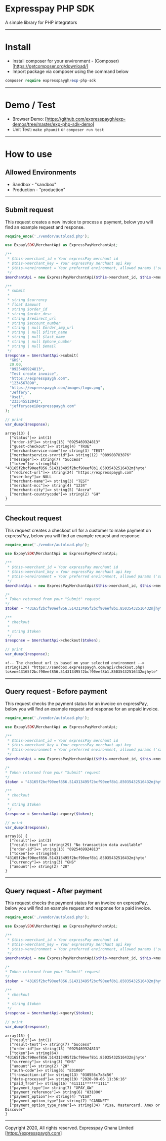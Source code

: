 # Expresspay PHP SDK

A simple library for PHP integrators

------------------

# Install

* Install composer for your environment - (Composer)[https://getcomposer.org/download/]
* Import package via composer using the command below
```php
composer require expresspaygh/exp-php-sdk
```

-------------------

# Demo / Test

* Browser Demo: [https://github.com/expresspaygh/exp-demos/tree/master/exp-php-sdk-demo]
* Unit Test: `make phpunit` or `composer run test`

-------------------

# How to use

## Allowed Environments

* Sandbox - "sandbox"
* Production - "production"

-------------------

## Submit request

This request creates a new invoice to process a payment, below you will find an example request and response.

```php
require_once('./vendor/autoload.php');

use Expay\SDK\MerchantApi as ExpressPayMerchantApi;

/**
 * $this->merchant_id = Your expressPay merchant id
 * $this->merchant_key = Your expressPay merchant api key
 * $this->environment = Your preferred environment, allowed params ('sandbox' or 'production')
 */
$merchantApi = new ExpressPayMerchantApi($this->merchant_id, $this->merchant_key, $this->environment);

/**
 * submit
 *
 * string $currency
 * float $amount
 * string $order_id
 * string $order_desc
 * string $redirect_url
 * string $account_number
 * string | null $order_img_url
 * string | null $first_name
 * string | null $last_name
 * string | null $phone_number
 * string | null $email
 */
$response = $merchantApi->submit(
  "GHS",
  20.00,
  "0925469924813",
  "Test create invoice",
  "https://expresspaygh.com",
  "1234567890",
  "https://expresspaygh.com/images/logo.png",
  "Jeffery",
  "Osei",
  "233545512042",
  "jefferyosei@expresspaygh.com"
);

// print
var_dump($response);
```

```
array(13) {
  ["status"]=> int(1)
  ["order-id"]=> string(13) "0925469924813"
  ["guest-checkout"]=> string(4) "TRUE"
  ["merchantservice-name"]=> string(3) "TEST"
  ["merchantservice-srvrtid"]=> string(12) "089908783876"
  ["message"]=> string(7) "Success"
  ["token"]=> string(64) "43165f2bcf90eef856.514313495f2bcf90eef8b1.85035432516432mjhyte"
  ["redirect-url"]=> string(24) "https://expresspaygh.com"
  ["user-key"]=> NULL
  ["merchant-name"]=> string(3) "TEST"
  ["merchant-mcc"]=> string(4) "1234"
  ["merchant-city"]=> string(5) "Accra"
  ["merchant-countrycode"]=> string(2) "GH"
}
```

--------------------

## Checkout request

This request creates a checkout url for a customer to make payment on expressPay, below you will find an example request and response.

```php
require_once('./vendor/autoload.php');

use Expay\SDK\MerchantApi as ExpressPayMerchantApi;

/**
 * $this->merchant_id = Your expressPay merchant id
 * $this->merchant_key = Your expressPay merchant api key
 * $this->environment = Your preferred environment, allowed params ('sandbox' or 'production')
 */
$merchantApi = new ExpressPayMerchantApi($this->merchant_id, $this->merchant_key, $this->environment);

/*
* Token returned from your "Submit" request
*/
$token = "43165f2bcf90eef856.514313495f2bcf90eef8b1.85035432516432mjhyte";

/**
 * checkout
 *
 * string $token
 */
$response = $merchantApi->checkout($token);

// print
var_dump($response);
```

```
<!-- The checkout url is based on your selected environment -->
string(120) "https://sandbox.expresspaygh.com/api/checkout.php?token=43165f2bcf90eef856.514313495f2bcf90eef8b1.85035432516432mjhyte"
```

-------------------

## Query request - Before payment

This request checks the payment status for an invoice on expressPay, below you will find an example request and response for 
an unpaid invoice.

```php
require_once('./vendor/autoload.php');

use Expay\SDK\MerchantApi as ExpressPayMerchantApi;

/**
 * $this->merchant_id = Your expressPay merchant id
 * $this->merchant_key = Your expressPay merchant api key
 * $this->environment = Your preferred environment, allowed params ('sandbox' or 'production')
 */
$merchantApi = new ExpressPayMerchantApi($this->merchant_id, $this->merchant_key, $this->environment);

/*
* Token returned from your "Submit" request
*/
$token = "43165f2bcf90eef856.514313495f2bcf90eef8b1.85035432516432mjhyte";

/**
 * checkout
 *
 * string $token
 */
$response = $merchantApi->query($token);

// print
var_dump($response);
```

```
array(6) {
  ["result"]=> int(3)
  ["result-text"]=> string(29) "No transaction data available"
  ["order-id"]=> string(13) "0925469924813"
  ["token"]=> string(64) "43165f2bcf90eef856.514313495f2bcf90eef8b1.85035432516432mjhyte"
  ["currency"]=> string(3) "GHS"
  ["amount"]=> string(2) "20"
}
```

-------------------

## Query request - After payment

This request checks the payment status for an invoice on expressPay, below you will find an example request and response for 
a paid invoice.

```php
require_once('./vendor/autoload.php');

use Expay\SDK\MerchantApi as ExpressPayMerchantApi;

/**
 * $this->merchant_id = Your expressPay merchant id
 * $this->merchant_key = Your expressPay merchant api key
 * $this->environment = Your preferred environment, allowed params ('sandbox' or 'production')
 */
$merchantApi = new ExpressPayMerchantApi($this->merchant_id, $this->merchant_key, $this->environment);

/*
* Token returned from your "Submit" request
*/
$token = "43165f2bcf90eef856.514313495f2bcf90eef8b1.85035432516432mjhyte";

/**
 * checkout
 *
 * string $token
 */
$response = $merchantApi->query($token);

// print
var_dump($response);
```

```
array(15) {
  ["result"]=> int(1)
  ["result-text"]=> string(7) "Success"
  ["order-id"]=> string(13) "0925469924813"
  ["token"]=> string(64) "43165f2bcf90eef856.514313495f2bcf90eef8b1.85035432516432mjhyte"
  ["currency"]=> string(3) "GHS"
  ["amount"]=> string(2) "20"
  ["auth-code"]=> string(6) "831000"
  ["transaction-id"]=> string(13) "030556c7x8c56"
  ["date-processed"]=> string(19) "2020-08-06 11:36:16"
  ["paid_from"]=> string(16) "411111******1111"
  ["payment_type"]=> string(7) "XPAY_GW"
  ["payment_reference"]=> string(6) "831000"
  ["payment_option"]=> string(4) "VISA"
  ["payment_option_type"]=> string(7) "CARDNET"
  ["payment_option_type_name"]=> string(34) "Visa, Mastercard, Amex or Discover"
}
```

----------------------

Copyright 2020, All rights reserved. Expresspay Ghana Limited [https://expresspaygh.com]
